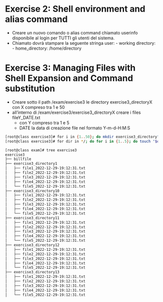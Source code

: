 # Exercise 2: Shell environment and alias command
- Creare un nuovo comando o alias command chiamato userinfo disponibile al login per TUTTI gli utenti del sistema.
- Chiamato dovrà stampare la seguente stringa user: <username> - working directory: <print working directory> - home_directory: /home/directory
 
# Exercise 3: Managing Files with Shell Expansion and Command substitution
- Creare sotto il path /exam/exercise3 le directory exercise3_directoryX con X compreso tra 1 e 50
- all’interno di /exam/exercise3/exercise3_directoryX creare i files fileY_DATE.txt
  - con Y compreso tra 1 e 5
  - DATE la data di creazione file nel formato Y-m-d-H:M:S

```bash
[root@class exercise3]# for i in {1..50}; do mkdir exercise3_directory"$i"; done
[root@class exercise3]# for dir in */; do for i in {1..5}; do touch "$dir"file"$i"_$(date '+%Y-%m-%d-%H:%M:%S').txt; done; done;

[root@class exam]# tree exercise3
exercise3
├── billfile
├── exercise3_directory1
│   ├── file1_2022-12-29-19:12:31.txt
│   ├── file2_2022-12-29-19:12:31.txt
│   ├── file3_2022-12-29-19:12:31.txt
│   ├── file4_2022-12-29-19:12:31.txt
│   └── file5_2022-12-29-19:12:31.txt
├── exercise3_directory10
│   ├── file1_2022-12-29-19:12:31.txt
│   ├── file2_2022-12-29-19:12:31.txt
│   ├── file3_2022-12-29-19:12:31.txt
│   ├── file4_2022-12-29-19:12:31.txt
│   └── file5_2022-12-29-19:12:31.txt
├── exercise3_directory11
│   ├── file1_2022-12-29-19:12:31.txt
│   ├── file2_2022-12-29-19:12:31.txt
│   ├── file3_2022-12-29-19:12:31.txt
│   ├── file4_2022-12-29-19:12:31.txt
│   └── file5_2022-12-29-19:12:31.txt
├── exercise3_directory12
│   ├── file1_2022-12-29-19:12:31.txt
│   ├── file2_2022-12-29-19:12:31.txt
│   ├── file3_2022-12-29-19:12:31.txt
│   ├── file4_2022-12-29-19:12:31.txt
│   └── file5_2022-12-29-19:12:31.txt
├── exercise3_directory13
│   ├── file1_2022-12-29-19:12:31.txt
│   ├── file2_2022-12-29-19:12:31.txt
│   ├── file3_2022-12-29-19:12:31.txt
│   ├── file4_2022-12-29-19:12:31.txt
│   └── file5_2022-12-29-19:12:31.txt
```

